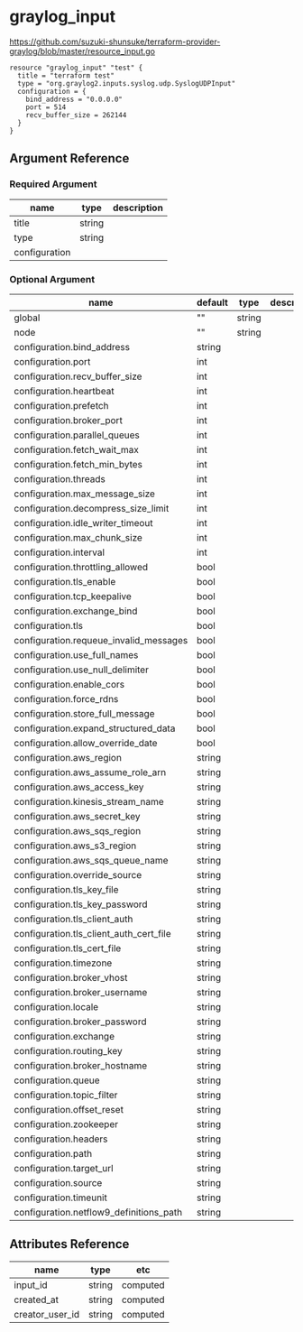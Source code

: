 # graylog_input

https://github.com/suzuki-shunsuke/terraform-provider-graylog/blob/master/resource_input.go

```
resource "graylog_input" "test" {
  title = "terraform test"
  type = "org.graylog2.inputs.syslog.udp.SyslogUDPInput"
  configuration = {
    bind_address = "0.0.0.0"
    port = 514
    recv_buffer_size = 262144
  }
}
```

## Argument Reference

### Required Argument

name | type | description
--- | --- | ---
title | string |
type | string |
configuration | |

### Optional Argument

name | default | type | description
--- | --- | --- | ---
global | "" | string |
node | "" | string |
configuration.bind_address | string |
configuration.port | int |
configuration.recv_buffer_size | int |
configuration.heartbeat | int |
configuration.prefetch | int |
configuration.broker_port | int |
configuration.parallel_queues | int |
configuration.fetch_wait_max | int |
configuration.fetch_min_bytes | int |
configuration.threads | int |
configuration.max_message_size | int |
configuration.decompress_size_limit | int |
configuration.idle_writer_timeout | int |
configuration.max_chunk_size | int |
configuration.interval | int |
configuration.throttling_allowed | bool |
configuration.tls_enable | bool |
configuration.tcp_keepalive | bool |
configuration.exchange_bind | bool |
configuration.tls | bool |
configuration.requeue_invalid_messages | bool |
configuration.use_full_names | bool |
configuration.use_null_delimiter | bool |
configuration.enable_cors | bool |
configuration.force_rdns | bool |
configuration.store_full_message | bool |
configuration.expand_structured_data | bool |
configuration.allow_override_date | bool |
configuration.aws_region | string |
configuration.aws_assume_role_arn | string |
configuration.aws_access_key | string |
configuration.kinesis_stream_name | string |
configuration.aws_secret_key | string |
configuration.aws_sqs_region | string |
configuration.aws_s3_region | string |
configuration.aws_sqs_queue_name | string |
configuration.override_source | string |
configuration.tls_key_file | string |
configuration.tls_key_password | string |
configuration.tls_client_auth | string |
configuration.tls_client_auth_cert_file | string |
configuration.tls_cert_file | string |
configuration.timezone | string |
configuration.broker_vhost | string |
configuration.broker_username | string |
configuration.locale | string |
configuration.broker_password | string |
configuration.exchange | string |
configuration.routing_key | string |
configuration.broker_hostname | string |
configuration.queue | string |
configuration.topic_filter | string |
configuration.offset_reset | string |
configuration.zookeeper | string |
configuration.headers | string |
configuration.path | string |
configuration.target_url | string |
configuration.source | string |
configuration.timeunit | string |
configuration.netflow9_definitions_path | string |

## Attributes Reference

name | type | etc
--- | --- | ---
input_id | string | computed
created_at | string | computed
creator_user_id | string | computed

